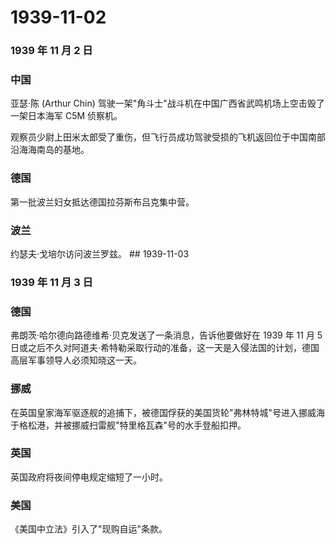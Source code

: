 # 1939-11-02

### 1939 年 11 月 2 日

### 中国

亚瑟·陈 (Arthur Chin)
驾驶一架"角斗士"战斗机在中国广西省武鸣机场上空击毁了一架日本海军 C5M
侦察机。

观察员少尉上田米太郎受了重伤，但飞行员成功驾驶受损的飞机返回位于中国南部沿海海南岛的基地。

### 德国

第一批波兰妇女抵达德国拉芬斯布吕克集中营。

### 波兰

约瑟夫·戈培尔访问波兰罗兹。 \## 1939-11-03

### 1939 年 11 月 3 日

### 德国

弗朗茨·哈尔德向路德维希·贝克发送了一条消息，告诉他要做好在 1939 年 11 月
5
日或之后不久对阿道夫·希特勒采取行动的准备，这一天是入侵法国的计划，德国高层军事领导人必须知晓这一天。

### 挪威

在英国皇家海军驱逐舰的追捕下，被德国俘获的美国货轮"弗林特城"号进入挪威海于格松港，并被挪威扫雷舰"特里格瓦森"号的水手登船扣押。

### 英国

英国政府将夜间停电规定缩短了一小时。

### 美国

《美国中立法》引入了"现购自运"条款。